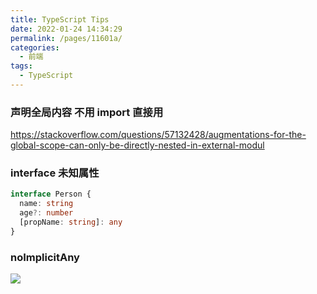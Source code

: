 ```yaml
---
title: TypeScript Tips
date: 2022-01-24 14:34:29
permalink: /pages/11601a/
categories:
  - 前端
tags:
  - TypeScript
---
```


### 声明全局内容 不用 import 直接用

https://stackoverflow.com/questions/57132428/augmentations-for-the-global-scope-can-only-be-directly-nested-in-external-modul

### interface 未知属性

```typescript
interface Person {
  name: string
  age?: number
  [propName: string]: any
}
```

### noImplicitAny

![](https://gcy-1306312261.cos.ap-chengdu.myqcloud.com/blog/20230703182007.png)
